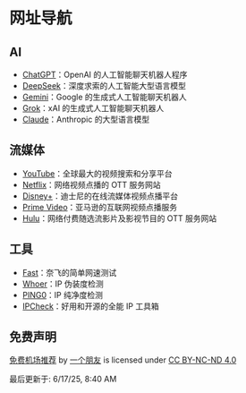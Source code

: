 # 网址导航

## AI

- [ChatGPT](https://openai.com/chatgpt/)：OpenAI 的人工智能聊天机器人程序
- [DeepSeek](https://www.deepseek.com/)：深度求索的人工智能大型语言模型
- [Gemini](https://gemini.google.com/)：Google 的生成式人工智能聊天机器人
- [Grok](https://grok.x.ai/)：xAI 的生成式人工智能聊天机器人
- [Claude](https://www.anthropic.com/index/claude)：Anthropic 的大型语言模型

## 流媒体

- [YouTube](https://www.youtube.com/)：全球最大的视频搜索和分享平台
- [Netflix](https://www.netflix.com/)：网络视频点播的 OTT 服务网站
- [Disney+](https://www.disneyplus.com/)：迪士尼的在线流媒体视频点播平台
- [Prime Video](https://www.primevideo.com/)：亚马逊的互联网视频点播服务
- [Hulu](https://www.hulu.com/)：网络付费随选流影片及影视节目的 OTT 服务网站

## 工具

- [Fast](https://fast.com/)：奈飞的简单网速测试
- [Whoer](https://whoer.net/)：IP 伪装度检测
- [PING0](https://ping0.com/)：IP 纯净度检测
- [IPCheck](https://ipcheck.xyz/)：好用和开源的全能 IP 工具箱

## 免费声明

[免费机场推荐](https://ygpy.net/free-airport/) by [一个朋友](https://ygpy.net/) is licensed under [CC BY-NC-ND 4.0](https://creativecommons.org/licenses/by-nc-nd/4.0/)

最后更新于: 6/17/25, 8:40 AM

